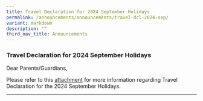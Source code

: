 ```yaml
---
title: Travel Declaration for 2024 September Holidays
permalink: /announcements/announcements/travel-dcl-2024-sep/
variant: markdown
description: ""
third_nav_title: Announcements
---
```

### Travel Declaration for 2024 September Holidays

Dear Parents/Guardians,

Please refer to this [attachment](/files/Announcements/SSS_Hardcopy_Ltr_to_Parents_n_Guardians_Not_Using_PG_2024_September_Hols.pdf) for more information regarding Travel Declaration for the 2024 September Holidays. 

<hr>